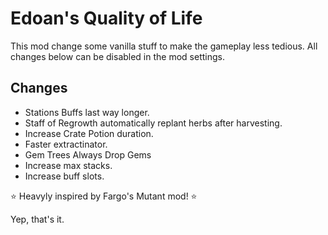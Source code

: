 ﻿# Edoan's Quality of Life
This mod change some vanilla stuff to make the gameplay less tedious. All changes below can be disabled in the mod settings.

## Changes
- Stations Buffs last way longer.
- Staff of Regrowth automatically replant herbs after harvesting.
- Increase Crate Potion duration.
- Faster extractinator.
- Gem Trees Always Drop Gems
- Increase max stacks.
- Increase buff slots.

⭐ Heavyly inspired by Fargo's Mutant mod! ⭐

Yep, that's it.
